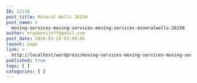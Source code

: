 ```yaml
---
ID: 11138
post_title: Mineral Wells 26150
post_name: >
  moving-services-moving-services-moving-services-mineralwells-26150
author: mrgabonijeff@gmail.com
post_date: 2018-03-28 01:49:45
layout: page
link: >
  http://localhost/wordpress/moving-services-moving-services-moving-services-mineralwells-26150/
published: true
tags: [ ]
categories: [ ]
---
```

